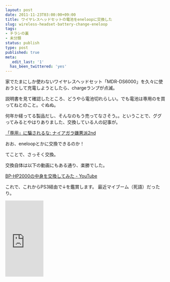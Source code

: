 ```yaml
---
layout: post
date: 2011-11-23T03:00:00+09:00
title: ワイヤレスヘッドセットの電池をeneloopに交換した
slug: wireless-headset-battery-change-eneloop
tags:
- チラシの裏
- 未分類
status: publish
type: post
published: true
meta:
  _edit_last: '1'
  has_been_twittered: 'yes'
---
```

家でたまにしか使わないワイヤレスヘッドセット「MDR-DS6000」を久々に使おうとして充電しようとしたら、chargeランプが点滅。

説明書を見て確認したところ、どうやら電池切れらしい。でも電池は専用のを買ってねとのこと。ぐぬぬ。

何年か経ってる製品だし、そんなのもう売ってなさそう。。ということで、ググってみるとやはりありました、交換している人の記事が。

<a href="http://abon.cocolog-nifty.com/blog/2009/02/post-1ced.html">「専用」に騙されるな: ナイアガラ嫌悪派2nd</a>

おお、eneloopとかに交換できるのか！

てことで、さっそく交換。

交換自体は以下の動画にもある通り、楽勝でした。

<a href="http://www.youtube.com/watch?v=e8UOnROupQY">BP-HP2000の中身を交換してみた - YouTube</a>


これで、これからPS3経由で↓を鑑賞します。
最近マイブーム（死語）だったり。

<iframe src="http://rcm-jp.amazon.co.jp/e/cm?lt1=_blank&bc1=000000&IS2=1&bg1=FFFFFF&fc1=000000&lc1=0000FF&t=masawo-22&o=9&p=8&l=as4&m=amazon&f=ifr&ref=ss_til&asins=B005PIYEYU" style="width:120px;height:240px;" scrolling="no" marginwidth="0" marginheight="0" frameborder="0"></iframe>
